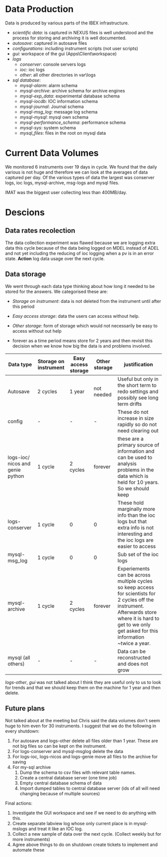 # Data Production

Data is produced by various parts of the IBEX infrastructure. 

- *scientific data*: is captured in NEXUS files is well understood and the process for storing and archiving it is well documented.
- *autosave*: captured in autosave files 
- *configurations*: including instrument scripts (not user scripts)
- *gui*: workspace of the gui (Apps\Client\workspace)
- *logs*
    - *conserver*: console servers logs
    - *ioc*: ioc logs
    - *other*: all other directories in var\logs
- *sql database*:
    - *mysql-alarm*: alarm schema
    - *mysql-archive*: archive schema for archive engines
    - *mysql-exp_data*: experimental database schema
    - *mysql-iocdb*: IOC information schema
    - *mysql-journal*: Journal schema
    - *mysql-msg_log*: message log schema
    - *mysql-mysql*: mysql own schema
    - *mysql-performance_schema*: performance schema
    - *mysql-sys*: system schema
    - *mysql_files*: files in the root on mysql data

# Current Data Volumes

We monitored 6 instruments over 19 days in cycle. We found that the daily various is not huge and therefore we can look at the averages of data captured per day. Of the various types of data the largest was conserver logs, ioc logs, mysql-archive, msg-logs and mysql files.

IMAT was the biggest user collecting less than 400MB/day.

# Descions

## Data rates recolection

The data collection experiment was flawed because we are logging extra data this cycle because of the data being logged on MDEL instead of ADEL and not yet including the reducing of ioc logging when a pv is in an error state. **Action** log data usage over the next cycle.

## Data storage

We went through each data type thinking about how long it needed to be stored for the answers. We categorised these are:

* *Storage on instrument*: data is not deleted from the instrument until after this period 
* *Easy access storage*: data the users can access without help.
* *Other storage*: form of storage which would not necessarily be easy to access without out help

* forever as a time period means store for 2 years and then revisit this decision when we know how big the data is and problems involved.

Data type | Storage on instrument | Easy access storage | Other storage | justification
--------  | --------------------- | ------------------- | ------------- | -------------
Autosave  | 2 cycles              | 1 year              | not needed    | Useful but only in the short term to redo settings and possibly see long term drifts
config    | -                     |  -                  | -             | These do not increase in size rapidly so do not need clearing out
logs-ioc/ nicos and genie python | 1 cycle | 2 cycles | forever | these are a primary source of information and can be used to analysis problems in the data which is held for 10 years. So we should keep
logs-conserver | 1 cycle        | 0 | 0 | These hold marginally more info than the ioc logs but that extra info is not interesting and the ioc logs are easier to access
mysql-msg_log | 1 cycle | 0 | 0 | Sub set of the ioc logs
mysql-archive | 1 cycle | 2 cycles | forever | Experiements can be across multiple cycles so keep access for scientists for 2 cycles off the instrument. Afterwards store where it is hard to get to we only get asked for this information ~twice a year.
mysql (all others) | - | - | - | Data can be reconstructed and does not grow


*logs-other*, *gui* was not talked about I think they are useful only to us to look for trends and that we should keep them on the machine for 1 year and then delete.

## Future plans

Not talked about at the meeting but Chris said the data volumes don't seem huge to him even for 30 instruments. I suggest that we do the following in every shutdown:

1. For autosave and logs-other delete all files older than 1 year. These are not big files so can be kept on the instrument.
1. For logs-conserver and mysql-msglog delete the data
1. For logs-ioc, logs-nicos and logs-genie move all files to the archive for saving
1. For my-sql archive
    1. Dump the schema to csv files with relevant table names.
    1. Create a central database server (one time job)
    1. Empty central database schema of data
    1. Import dumped tables to central database server (ids of all will need changing because of multiple sources)

Final actions:

1. Investigate the GUI workspace and see if we need to do anything with this.
1. Create separate labview log whose only current place is in mysql-mslogs and treat it like an IOC log.
1. Collect a new sample of data over the next cycle. (Collect weekly but for more instruments)
1. Agree above things to do on shutdown create tickets to implement and automate these
